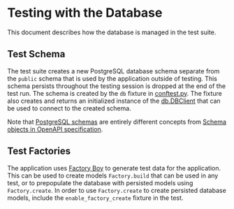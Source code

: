 # Testing with the Database

This document describes how the database is managed in the test suite.

## Test Schema

The test suite creates a new PostgreSQL database schema separate from the `public` schema that is used by the application outside of testing. This schema persists throughout the testing session is dropped at the end of the test run. The schema is created by the `db` fixture in [conftest.py](../../../app/tests/conftest.py). The fixture also creates and returns an initialized instance of the [db.DBClient](../../../app/api/db/__init__.py) that can be used to connect to the created schema.

Note that [PostgreSQL schemas](https://www.postgresql.org/docs/current/ddl-schemas.html) are entirely different concepts from [Schema objects in OpenAPI specification](https://swagger.io/docs/specification/data-models/).

## Test Factories

The application uses [Factory Boy](https://factoryboy.readthedocs.io/en/stable/) to generate test data for the application. This can be used to create models `Factory.build` that can be used in any test, or to prepopulate the database with persisted models using `Factory.create`. In order to use `Factory.create` to create persisted database models, include the `enable_factory_create` fixture in the test.
